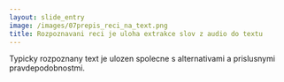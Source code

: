 ```yaml
---
layout: slide_entry
image: /images/07prepis_reci_na_text.png
title: Rozpoznavani reci je uloha extrakce slov z audio do textu
---
```

Typicky rozpoznany text je ulozen spolecne s alternativami a prislusnymi pravdepodobnostmi.
